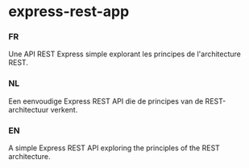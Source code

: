 # express-rest-app

### FR
Une API REST Express simple explorant les principes de l'architecture REST.

### NL
Een eenvoudige Express REST API die de principes van de REST-architectuur verkent.

### EN
A simple Express REST API exploring the principles of the REST architecture.

